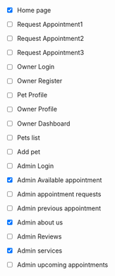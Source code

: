 - [x] Home page
- [ ] Request Appointment1
- [ ] Request Appointment2
- [ ] Request Appointment3
- [ ] Owner Login
- [ ] Owner Register
- [ ] Pet Profile
- [ ] Owner Profile
- [ ] Owner Dashboard
- [ ] Pets list
- [ ] Add pet
- [ ] Admin Login
- [x] Admin Available appointment
- [ ] Admin appointment requests
- [ ] Admin previous appointment
- [x] Admin about us
- [ ] Admin Reviews
- [x] Admin services
- [ ] Admin upcoming appointments



